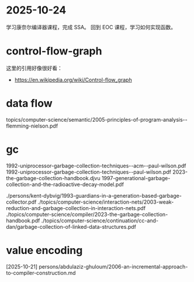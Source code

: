 # 2025-10-24

学习康奈尔编译器课程，完成 SSA。
回到 EOC 课程，学习如何实现函数。

# control-flow-graph

这里的引用好像很好看：

- https://en.wikipedia.org/wiki/Control-flow_graph

# data flow

topics/computer-science/semantic/2005-principles-of-program-analysis--flemming-nielson.pdf

# gc

1992-uniprocessor-garbage-collection-techniques--acm--paul-wilson.pdf
1992-uniprocessor-garbage-collection-techniques--paul-wilson.pdf
2023-the-garbage-collection-handbook.djvu
1997-generational-garbage-collection-and-the-radioactive-decay-model.pdf

./persons/kent-dybvig/1993-guardians-in-a-generation-based-garbage-collector.pdf
./topics/computer-science/interaction-nets/2003-weak-reduction-and-garbage-collection-in-interaction-nets.pdf
./topics/computer-science/compiler/2023-the-garbage-collection-handbook.pdf
./topics/computer-science/continuation/cc-and-dan/garbage-collection-of-linked-data-structures.pdf

# value encoding

[2025-10-21] persons/abdulaziz-ghuloum/2006-an-incremental-approach-to-compiler-construction.md
